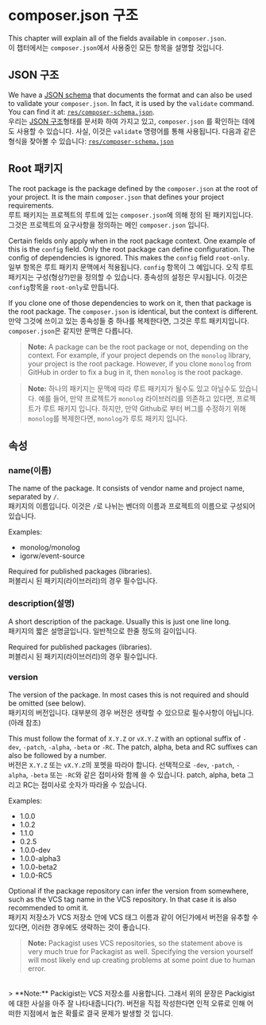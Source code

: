 # composer.json 구조

This chapter will explain all of the fields available in `composer.json`.<br />
이 챕터에서는 `composer.json`에서 사용중인 모든 항목을 설명할 것입니다.

## JSON 구조

We have a [JSON schema](http://json-schema.org) that documents the format and
can also be used to validate your `composer.json`. In fact, it is used by the
`validate` command. You can find it at:
[`res/composer-schema.json`](https://github.com/composer/composer/blob/master/res/composer-schema.json).<br />
우리는 [JSON 구조](http://json-schema.org)형태를 문서화 하여 가지고 있고, `composer.json` 를 확인하는 데에도 사용할 수 있습니다. 사실, 이것은 `validate` 명령어를 통해 사용됩니다. 다음과 같은 형식을 찾아볼 수 있습니다: [`res/composer-schema.json`](https://github.com/composer/composer/blob/master/res/composer-schema.json)

## Root 패키지

The root package is the package defined by the `composer.json` at the root of
your project. It is the main `composer.json` that defines your project
requirements.<br />
루트 패키지는 프로젝트의 루트에 있는 `composer.json`에 의해 정의 된 패키지입니다. 그것은 프로젝트의 요구사항을 정의하는 메인 `composer.json` 입니다.

Certain fields only apply when in the root package context. One example of
this is the `config` field. Only the root package can define configuration.
The config of dependencies is ignored. This makes the `config` field `root-only`.<br />
일부 항목은 루트 패키지 문맥에서 적용됩니다. `config` 항목이 그 예입니다. 오직 루트 패키지는 구성(형상?)만을 정의할 수 있습니다. 종속성의 설정은 무시됩니다. 이것은 `config`항목을 `root-only`로 만듭니다.

If you clone one of those dependencies to work on it, then that package is the
root package. The `composer.json` is identical, but the context is different.<br />
만약 그것에 쓰이고 있는 종속성들 중 하나를 복제한다면, 그것은 루트 패키지입니다. `composer.json`은 같지만 문맥은 다릅니다.

> **Note:** A package can be the root package or not, depending on the context.
> For example, if your project depends on the `monolog` library, your project
> is the root package. However, if you clone `monolog` from GitHub in order to
> fix a bug in it, then `monolog` is the root package.

> **Note:** 하나의 패키지는 문맥에 따라 루트 패키지가 될수도 있고 아닐수도 있습니다. 예를 들어, 만약 프로젝트가 `monolog` 라이브러리를 의존하고 있다면, 프로젝트가 루트 패키지 입니다. 하지만, 만약 Github로 부터 버그를 수정하기 위해 `monolog`를 복제한다면, `monolog`가 루트 패키지 입니다.

## 속성

### name(이름)

The name of the package. It consists of vendor name and project name,
separated by `/`.<br />
패키지의 이름입니다. 이것은 `/`로 나뉘는 벤더의 이름과 프로젝트의 이름으로 구성되어 있습니다.

Examples:

* monolog/monolog
* igorw/event-source

Required for published packages (libraries).<br />
퍼블리시 된 패키지(라이브러리)의 경우 필수입니다.

### description(설명)

A short description of the package. Usually this is just one line long.<br />
패키지의 짧은 설명글입니다. 일반적으로 한줄 정도의 길이입니다.

Required for published packages (libraries).<br />
퍼블리시 된 패키지(라이브러리)의 경우 필수입니다.

### version

The version of the package. In most cases this is not required and should
be omitted (see below).<br />
패키지의 버전입니다. 대부분의 경우 버전은 생략할 수 있으므로 필수사항이 아닙니다.(아래 참조)

This must follow the format of `X.Y.Z` or `vX.Y.Z` with an optional suffix
of `-dev`, `-patch`, `-alpha`, `-beta` or `-RC`. The patch, alpha, beta and
RC suffixes can also be followed by a number.<br />
버전은 `X.Y.Z` 또는 `vX.Y.Z`의 포멧을 따라야 합니다. 선택적으로 `-dev`, `-patch`, `-alpha`, `-beta` 또는 `-RC`와 같은 접미사와 함께 쓸 수 있습니다. patch, alpha, beta 그리고 RC는 접미사로 숫자가 따라올 수 있습니다.

Examples:

- 1.0.0
- 1.0.2
- 1.1.0
- 0.2.5
- 1.0.0-dev
- 1.0.0-alpha3
- 1.0.0-beta2
- 1.0.0-RC5

Optional if the package repository can infer the version from somewhere, such
as the VCS tag name in the VCS repository. In that case it is also recommended
to omit it.<br />
패키지 저장소가 VCS 저장소 안에 VCS 태그 이름과 같이 어딘가에서 버전을 유추할 수 있다면, 이러한 경우에도 생략하는 것이 좋습니다.

> **Note:** Packagist uses VCS repositories, so the statement above is very much true for Packagist as well. Specifying the version yourself will most likely end up creating problems at some point due to human error.
<br />
> **Note:** Packigist는 VCS 저장소를 사용합니다. 그래서 위의 문장은 Packigist에 대한 사실을 아주 잘 나타내줍니다(?). 버전을 직접 작성한다면 인적 오류로 인해 어떠한 지점에서 높은 확률로 결국 문제가 발생할 것 입니다.